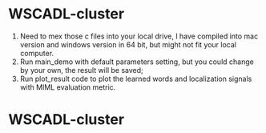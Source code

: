 # WSCADL-cluster
1. Need to mex those c files into your local drive, I have compiled into mac version and windows version in 64 bit,
   but might not fit your local computer.
2. Run main_demo with default parameters setting, but you could change by your own, the result will be saved;
3. Run plot_result code to plot the learned words and localization signals with MIML evaluation metric.
# WSCADL-cluster
